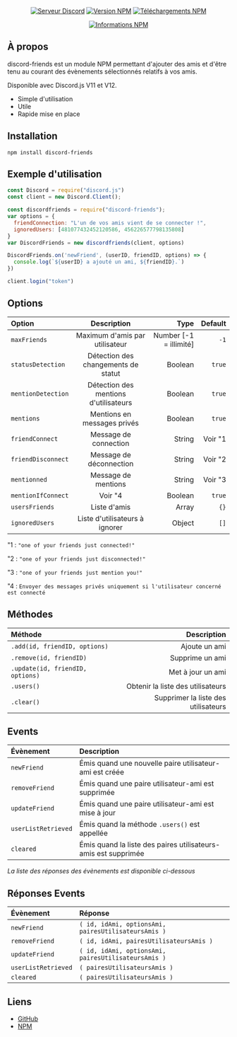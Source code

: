 <div align="center">
  <p>
    <a href="https://discord.gg/q6eMWS2"><img src="https://discordapp.com/api/guilds/616371260569681930/embed.png" alt="Serveur Discord" /></a>
    <a href="https://www.npmjs.com/package/discord-friends"><img src="https://img.shields.io/npm/v/discord-friends.svg?maxAge=3600" alt="Version NPM" /></a>
    <a href="https://www.npmjs.com/package/discord-friends"><img src="https://img.shields.io/npm/dt/discord-friends.svg?maxAge=3600" alt="Téléchargements NPM" /></a>
  </p>
  <p>
    <a href="https://nodei.co/npm/discord-friends/"><img src="https://nodei.co/npm/discord-friends.png?downloads=true&stars=true" alt="Informations NPM" /></a>
  </p>
</div>

## À propos
discord-friends est un module NPM permettant d'ajouter des amis et d'être tenu au courant des évènements sélectionnés relatifs à vos amis.

Disponible avec Discord.js V11 et V12.

- Simple d'utilisation
- Utile
- Rapide mise en place

## Installation

`npm install discord-friends`

## Exemple d'utilisation
```js
const Discord = require("discord.js")
const client = new Discord.Client();

const discordfriends = require("discord-friends");
var options = {
  friendConnection: "L'un de vos amis vient de se connecter !",
  ignoredUsers: [481077432452120586, 456226577798135808]
}
var DiscordFriends = new discordfriends(client, options)

DiscordFriends.on('newFriend', (userID, friendID, options) => {
  console.log(`${userID} a ajouté un ami, ${friendID}.`)
})

client.login("token")
```

## Options

| Option              |              Description              |                    Type |   Default |
| :------------------ | :-----------------------------------: | ----------------------: | --------: |
| `maxFriends`        |     Maximum d'amis par utilisateur    |  Number [-1 = illimité] |      `-1` |
| `statusDetection`   |  Détection des changements de statut  |                 Boolean |    `true` |
| `mentionDetection`  | Détection des mentions d'utilisateurs |                 Boolean |    `true` |
| `mentions`          |      Mentions en messages privés      |                 Boolean |    `true` |
| `friendConnect`     |         Message de connection         |                  String |   Voir "1 |
| `friendDisconnect`  |        Message de déconnection        |                  String |   Voir "2 |
| `mentionned`        |          Message de mentions          |                  String |   Voir "3 |
| `mentionIfConnect`  |               Voir "4                 |                 Boolean |    `true` |
| `usersFriends`      |             Liste d'amis              |                   Array |      `{}` |
| `ignoredUsers`      |     Liste d'utilisateurs à ignorer    |                  Object |      `[]` |

"1 : `"one of your friends just connected!"`

"2 : `"one of your friends just disconnected!"`

"3 : `"one of your friends just mention you!"`

"4 : `Envoyer des messages privés uniquement si l'utilisateur concerné est connecté`

## Méthodes

| Méthode                          |                           Description |
| :------------------------------- | ------------------------------------: |
| `.add(id, friendID, options)`    |                         Ajoute un ami |
| `.remove(id, friendID)`          |                       Supprime un ami |
| `.update(id, friendID, options)` |                     Met à jour un ami |
| `.users()`                       |     Obtenir la liste des utilisateurs |
| `.clear()`                       |   Supprimer la liste des utilisateurs |

## Events

| Évènement           | Description                                                    |
| :------------------ | :------------------------------------------------------------- |
| `newFriend`         | Émis quand une nouvelle paire utilisateur-ami est créée        |
| `removeFriend`      | Émis quand une paire utilisateur-ami est supprimée             |
| `updateFriend`      | Émis quand une paire utilisateur-ami est mise à jour           |
| `userListRetrieved` | Émis quand la méthode `.users()` est appellée                  |
| `cleared`           | Émis quand la liste des paires utilisateurs-amis est supprimée |

*La liste des réponses des évènements est disponible ci-dessous*

## Réponses Events

| Évènement           | Réponse                                             |
| :------------------ | :-------------------------------------------------- |
| `newFriend`         | `( id, idAmi, optionsAmi, pairesUtilisateursAmis )` |
| `removeFriend`      | `( id, idAmi, pairesUtilisateursAmis )`             |
| `updateFriend`      | `( id, idAmi, optionsAmi, pairesUtilisateursAmis )` |
| `userListRetrieved` | `( pairesUtilisateursAmis )`                        |
| `cleared`           | `( pairesUtilisateursAmis )`                        |

## Liens

* [GitHub](https://github.com/Nyfos/discord-friends)
* [NPM](https://www.npmjs.com/package/discord-friends)